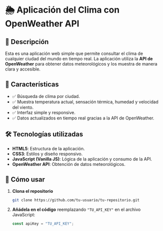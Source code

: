 # 🌦️ Aplicación del Clima con OpenWeather API

## 📌 Descripción

Esta es una aplicación web simple que permite consultar el clima de cualquier ciudad del mundo en tiempo real. La aplicación utiliza la **API de OpenWeather** para obtener datos meteorológicos y los muestra de manera clara y accesible.

## 🚀 Características

- ✅ Búsqueda de clima por ciudad.
- ✅ Muestra temperatura actual, sensación térmica, humedad y velocidad del viento.
- ✅ Interfaz simple y responsive.
- ✅ Datos actualizados en tiempo real gracias a la API de OpenWeather.

## 🛠️ Tecnologías utilizadas

- **HTML5**: Estructura de la aplicación.
- **CSS3**: Estilos y diseño responsivo.
- **JavaScript (Vanilla JS)**: Lógica de la aplicación y consumo de la API.
- **OpenWeather API**: Obtención de datos meteorológicos.

## 🎯 Cómo usar

1. **Clona el repositorio**
   ```sh
   git clone https://github.com/tu-usuario/tu-repositorio.git
   ```
2. **Añádela en el código** reemplazando `"TU_API_KEY"` en el archivo JavaScript:
   ```js
   const apiKey = "TU_API_KEY";
   ```
